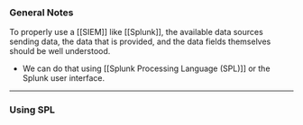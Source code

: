 ### General Notes

To properly use a [[SIEM]] like [[Splunk]], the available data sources sending data, the data that is provided, and the data fields themselves should be well understood.
- We can do that using [[Splunk Processing Language (SPL)]] or the Splunk user interface.

---
### Using SPL


